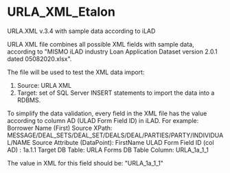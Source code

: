 # URLA_XML_Etalon
URLA.XML v.3.4 with sample data according to iLAD

URLA XML file combines all possible XML fields with sample data, according to "MISMO iLAD industry Loan Application Dataset version 2.0.1 dated 05082020.xlsx".

The file will be used to test the XML data import:
1. Source: URLA XML
2. Target: set of SQL Server INSERT statements to import the data into a RDBMS.

To simplify the data validation, every field in the XML file has the value according to column AD (ULAD Form Field ID) in iLAD.
For example: Borrower Name (First)
Source XPath: MESSAGE/DEAL_SETS/DEAL_SET/DEALS/DEAL/PARTIES/PARTY/INDIVIDUAL/NAME
Source Attribute (DataPoint):  FirstName
ULAD Form Field ID (col AD) : 1a.1.1
Target DB Table: URLA Forms
DB Table Column: URLA_1a_1_1

The value in XML for this field should be: "URLA_1a_1_1"
